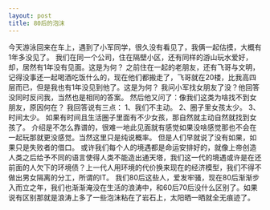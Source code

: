 ```yaml
---
layout: post
title: 80后的泡沫
---
```

今天游泳回来在车上，遇到了小军同学，很久没有看见了，我俩一起估摸，大概有1年多没见了。
我们在同一个公司，住在隔壁小区，还有同样的游山玩水爱好，却，居然有1年没有见面。这是为何？
之前住在一起的老朋友，还有飞哥与文明，记得没事还一起喝酒吃饭什么的，现在他们都搬走了，飞哥就在20楼，比我高四层而已，但是我也有1年没见到他了。这是为何？
我问小军找女朋友了没？他回答没同时反问我，当然也是相同的答案。
然后他又问了：像我们这类为啥找不到女朋友，原因何在？
我回答说有三点：
1、我们不主动。
2、圈子里女孩太少。
3、时间太少。
如果有时间且生活圈子里面有不少女孩，那自然就主动自然就找到女孩了。
介绍是不怎么靠谱的，很难一地此见面就有感觉如果没啥感觉那也不会在一起玩那就更没感觉。当然这里只是纯说概率。
但是人们早就说了没有如果，如果只是失败者的借口。
或许我们每个人的境遇都是命运安排好的，就像上帝创造人类之后给予不同的语言使得人类不能造出通天塔，我们这一代的境遇或许是在还前面的人欠下的环境债？上一代人用环境的代价换来现在的经济模型，我们不得不做出男女隔离的分工，所谓的IT。
我们80后这些人，爱发牢骚，现在80后渐渐步入而立之年，我们也渐渐淹没在生活的浪涛中，和60后70后没什么区别了。如果说有区别那就是浪涛上多了一些泡沫粘在了岩石上，太阳晒一晒就全无痕迹了。


